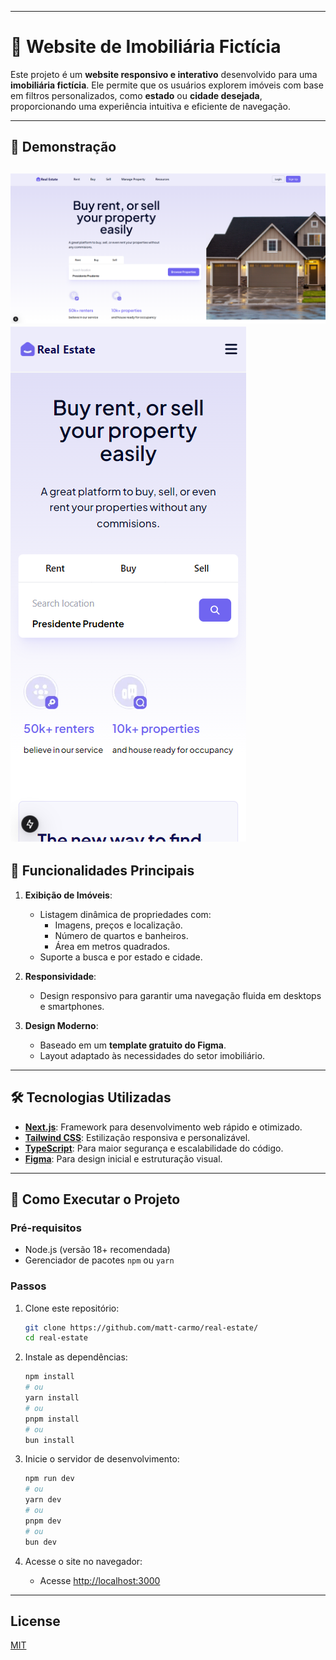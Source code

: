 
---

# 🏡 Website de Imobiliária Fictícia

Este projeto é um **website responsivo e interativo** desenvolvido para uma **imobiliária fictícia**. Ele permite que os usuários explorem imóveis com base em filtros personalizados, como **estado** ou **cidade desejada**, proporcionando uma experiência intuitiva e eficiente de navegação.


---

## 👀 Demonstração
![Desktop Screenshot](/screenshots/desktop.png)
![Mobile Screenshot](/screenshots/mobile.png)
---

## 🌟 **Funcionalidades Principais**

1. **Exibição de Imóveis**:
   - Listagem dinâmica de propriedades com:
     - Imagens, preços e localização.
     - Número de quartos e banheiros.
     - Área em metros quadrados.
   - Suporte a busca e por estado e cidade.

2. **Responsividade**:
   - Design responsivo para garantir uma navegação fluida em desktops e smartphones.

3. **Design Moderno**:
   - Baseado em um **template gratuito do Figma**.
   - Layout adaptado às necessidades do setor imobiliário.

---

## 🛠️ **Tecnologias Utilizadas**

- **[Next.js](https://nextjs.org/)**: Framework para desenvolvimento web rápido e otimizado.
- **[Tailwind CSS](https://tailwindcss.com/)**: Estilização responsiva e personalizável.
- **[TypeScript](https://www.typescriptlang.org/)**: Para maior segurança e escalabilidade do código.
- **[Figma](https://www.figma.com/)**: Para design inicial e estruturação visual.

---

## 🚀 **Como Executar o Projeto**

### Pré-requisitos
- Node.js (versão 18+ recomendada)
- Gerenciador de pacotes `npm` ou `yarn`

### Passos

1. Clone este repositório:
   ```bash
   git clone https://github.com/matt-carmo/real-estate/
   cd real-estate
   ```

2. Instale as dependências:
   ```bash
   npm install
   # ou
   yarn install
   # ou
   pnpm install
   # ou
   bun install
   ```

3. Inicie o servidor de desenvolvimento:
   ```bash
   npm run dev
   # ou
   yarn dev
   # ou
   pnpm dev
   # ou
   bun dev
   ```

4. Acesse o site no navegador:
   - Acesse [http://localhost:3000](http://localhost:3000)

---

## License

[MIT](https://choosealicense.com/licenses/mit/)

